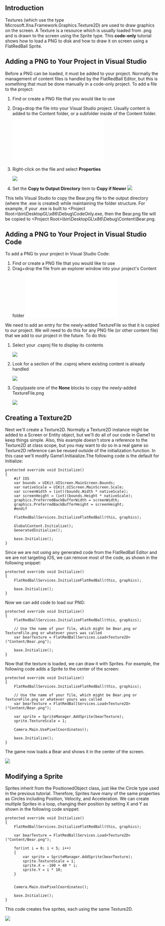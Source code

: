 ## Introduction

Textures (which use the type Microsoft.Xna.Framework.Graphics.Texture2D) are used to draw graphics on the screen. A Texture is a resource which is usually loaded from .png and is drawn to the screen using the Sprite type. This **code-only** tutorial shows how to load a PNG to disk and how to draw it on screen using a FlatRedBall Sprite.

## Adding a PNG to Your Project in Visual Studio

Before a PNG can be loaded, it must be added to your project. Normally the management of content files is handled by the FlatRedBall Editor, but this is something that must be done manually in a code-only project. To add a file to the project:

1.  Find or create a PNG file that you would like to use

2.  Drag+drop the file into your Visual Studio project. Usually content is added to the Content folder, or a subfolder inside of the Content folder. [![](/wp-content/uploads/2022/08/17_16_47_41.gif.md)](/wp-content/uploads/2022/08/17_16_47_41.gif.md)

3.  Right-click on the file and select ****Properties****

    ![](/media/2022-08-img_62fd70599f0a8.png)

4.  Set the **Copy to Output Directory** item to **Copy if Newer** ![](/media/2022-08-img_62fd70994f0f8.png)

This tells Visual Studio to copy the Bear.png file to the output directory (where the .exe is created) while maintaining the folder structure. For example, if your .exe is built to \<Project Root\>\bin\DesktopGL\x86\Debug\CodeOnly.exe, then the Bear.png file will be copied to \<Project Root\>\bin\DesktopGL\x86\Debug\Content\Bear.png.

## Adding a PNG to Your Project in Visual Studio Code

To add a PNG to your project in Visual Studio Code:

1.  Find or create a PNG file that you would like to use
2.  Drag+drop the file from an explorer window into your project's Content folder [![](/wp-content/uploads/2022/08/13_08-11-58.gif.md)](/wp-content/uploads/2022/08/13_08-11-58.gif.md)

We need to add an entry for the newly-added TextureFile so that it is copied to our project. We will need to do this for any PNG file (or other content file) that we add to our project in the future. To do this:

1.  Select your .csproj file to display its contents

    ![](/media/2023-08-img_64d8e5b6f2b8c.png)

2.  Look for a section of the .csproj where existing content is already handled

    ![](/media/2023-08-img_64d8e5f37d97b.png)

3.  Copy/paste one of the **None** blocks to copy the newly-added TextureFile.png

    ![](/media/2023-08-img_64d8e63ce8f41.png)

## Creating a Texture2D

Next we'll create a Texture2D. Normally a Texture2D instance might be added to a Screen or Entity object, but we'll do all of our code in Game1 to keep things simple. Also, this example doesn't store a reference to the Texture2D at class scope, but you may want to do so in a real game so Texture2D reference can be reused outside of the initialization function. In this case we'll modify Game1.Initiaialize.The following code is the default for Initialize:

    protected override void Initialize()
    {
        #if IOS
        var bounds = UIKit.UIScreen.MainScreen.Bounds;
        var nativeScale = UIKit.UIScreen.MainScreen.Scale;
        var screenWidth = (int)(bounds.Width * nativeScale);
        var screenHeight = (int)(bounds.Height * nativeScale);
        graphics.PreferredBackBufferWidth = screenWidth;
        graphics.PreferredBackBufferHeight = screenHeight;
        #endif

        FlatRedBallServices.InitializeFlatRedBall(this, graphics);

        GlobalContent.Initialize();
        GeneratedInitialize();

        base.Initialize();
    }

Since we are not using any generated code from the FlatRedBall Editor and we are not targeting iOS, we can remove most of the code, as shown in the following snippet:

    protected override void Initialize()
    {
        FlatRedBallServices.InitializeFlatRedBall(this, graphics);

        base.Initialize();
    }

Now we can add code to load our PNG:

    protected override void Initialize()
    {
        FlatRedBallServices.InitializeFlatRedBall(this, graphics);

        // Use the name of your file, which might be Bear.png or TextureFile.png or whatever yours was called
        var bearTexture = FlatRedBallServices.Load<Texture2D>("Content/Bear.png");

        base.Initialize();
    }

Now that the texture is loaded, we can draw it with Sprites. For example, the following code adds a Sprite to the center of the screen:

    protected override void Initialize()
    {
        FlatRedBallServices.InitializeFlatRedBall(this, graphics);

        // Use the name of your file, which might be Bear.png or TextureFile.png or whatever yours was called
        var bearTexture = FlatRedBallServices.Load<Texture2D>("Content/Bear.png");

        var sprite = SpriteManager.AddSprite(bearTexture);
        sprite.TextureScale = 1;

        Camera.Main.UsePixelCoordinates();

        base.Initialize();
    }

The game now loads a Bear and shows it in the center of the screen.

![](/media/2022-08-img_62fd72dc705cd.png)

## Modifying a Sprite

Sprites inherit from the PositionedObject class, just like the Circle type used in the previous tutorial. Therefore, Sprites have many of the same properties as Circles including Position, Velocity, and Acceleration. We can create multiple Sprites in a loop, changing their position by setting X and Y as shown in the following code snippet:

    protected override void Initialize()
    {
        FlatRedBallServices.InitializeFlatRedBall(this, graphics);

        var bearTexture = FlatRedBallServices.Load<Texture2D>("Content/Bear.png");

        for(int i = 0; i < 5; i++)
        {
            var sprite = SpriteManager.AddSprite(bearTexture);
            sprite.TextureScale = 1;
            sprite.X = -100 + 40 * i;
            sprite.Y = i * 10;
        }


        Camera.Main.UsePixelCoordinates();

        base.Initialize();
    }

This code creates five sprites, each using the same Texture2D.

![](/media/2022-08-img_62fd7890cbed7.png)
